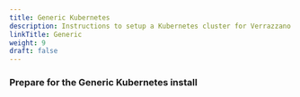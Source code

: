 ```yaml
---
title: Generic Kubernetes
description: Instructions to setup a Kubernetes cluster for Verrazzano
linkTitle: Generic
weight: 9
draft: false
---
```


### Prepare for the Generic Kubernetes install

